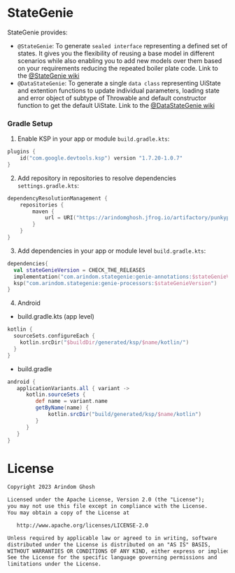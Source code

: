# StateGenie

StateGenie provides:
- `@StateGenie`: To generate `sealed interface` representing a defined set of states.
It gives you the flexibility of reusing a base model in different scenarios while also enabling you to add new
models over them based on your requirements reducing the repeated boiler plate code. Link to the [@StateGenie wiki](https://github.com/ArindomGhosh/stategenie/wiki/@StateGenie)
- `@DataStateGenie`: To generate a single `data class` representing UiState and extention functions to update individual parameters, loading state and error object of subtype of Throwable and default constructor function to get the default UiState. Link to the [@DataStateGenie wiki](https://github.com/ArindomGhosh/stategenie/wiki/@DataStateGenie)

### Gradle Setup
1. Enable KSP in your app or module `build.gradle.kts`:
```kotlin
plugins {
    id("com.google.devtools.ksp") version "1.7.20-1.0.7"
}
```

2. Add repository in repositories to resolve dependencies `settings.gradle.kts`:
```kotlin
dependencyResolutionManagement {
    repositories {
        maven {
            url = URI("https://arindomghosh.jfrog.io/artifactory/punkypumpkin")
        }
    }
}
```

3. Add dependencies in your app or module level `build.gradle.kts`:
```kotlin
dependencies{
  val stateGenieVersion = CHECK_THE_RELEASES
  implementation("com.arindom.stategenie:genie-annotations:$stateGenieVersion")
  ksp("com.arindom.stategenie:genie-processors:$stateGenieVersion")
}
```

4. Android 
- build.gradle.kts (app level)
```kotlin
kotlin {
  sourceSets.configureEach {
    kotlin.srcDir("$buildDir/generated/ksp/$name/kotlin/")
  }
}
```
- build.gradle
```groovy
android {
   applicationVariants.all { variant ->
      kotlin.sourceSets {
         def name = variant.name
         getByName(name) {
             kotlin.srcDir("build/generated/ksp/$name/kotlin")
         }
      }
   }
}
```

# License
```xml
Copyright 2023 Arindom Ghosh

Licensed under the Apache License, Version 2.0 (the "License");
you may not use this file except in compliance with the License.
You may obtain a copy of the License at

   http://www.apache.org/licenses/LICENSE-2.0

Unless required by applicable law or agreed to in writing, software
distributed under the License is distributed on an "AS IS" BASIS,
WITHOUT WARRANTIES OR CONDITIONS OF ANY KIND, either express or implied.
See the License for the specific language governing permissions and
limitations under the License.
```
